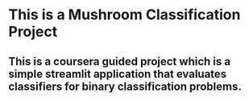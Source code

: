 # This is a Mushroom Classification Project

## This is a coursera guided project which is a simple streamlit application that evaluates classifiers for binary classification problems.
